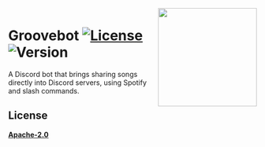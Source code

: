<img src="https://github.com/Glitchood101/Groovebot/blob/main/GrooveBot_Logo.png" align="right" width="200" height="200" />

# Groovebot [![License](https://img.shields.io/badge/License-Apache%202.0-blue?style=for-the-badge)](https://opensource.org/licenses/Apache-2.0) ![Version](https://img.shields.io/badge/Version-1-blue?style=for-the-badge)

A Discord bot that brings sharing songs directly into Discord servers, using Spotify and slash commands.


## License

**[Apache-2.0](https://choosealicense.com/licenses/apache-2.0/)**

